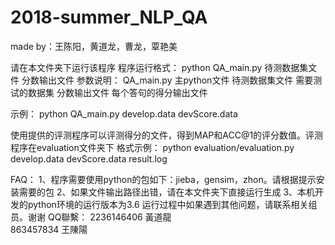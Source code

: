 # 2018-summer_NLP_QA
made by：王陈阳，黄道龙，曹龙，覃艳美


请在本文件夹下运行该程序
程序运行格式：
          python QA_main.py 待测数据集文件 分数输出文件
参数说明：
  QA_main.py      主python文件
  待测数据集文件    需要测试的数据集
  分数输出文件      每个答句的得分输出文件

示例：
    python QA_main.py develop.data devScore.data



使用提供的评测程序可以评测得分的文件，得到MAP和ACC@1的评分数值。评测程序在evaluation文件夹下
格式示例：
    python evaluation/evaluation.py develop.data devScore.data result.log



FAQ：
  1、程序需要使用python的包如下：jieba，gensim，zhon。请根据提示安装需要的包
  2、如果文件输出路径出错，请在本文件夹下直接运行生成
  3、本机开发的python环境的运行版本为3.6
运行过程中如果遇到其他问题，请联系相关组员。谢谢
QQ聯繫： 2236146406  黃道龍  
        863457834   王陳陽
